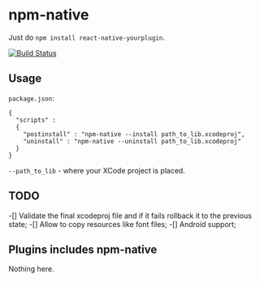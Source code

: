 # npm-native
Just do `npm install react-native-yourplugin`.

[![Build Status](https://travis-ci.org/ptmt/npm-native.svg)](https://travis-ci.org/ptmt/npm-native)

## Usage

`package.json`:

```
{
  "scripts" :
  {
    "postinstall" : "npm-native --install path_to_lib.xcodeproj",
    "uninstall" : "npm-native --uninstall path_to_lib.xcodeproj"
  }
}
```
`--path_to_lib` - where your XCode project is placed.

## TODO

-[] Validate the final xcodeproj file and if it fails rollback it to the previous state;
-[] Allow to copy resources like font files;
-[] Android support;

## Plugins includes npm-native

Nothing here.
